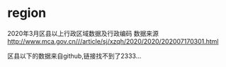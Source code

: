 # region
2020年3月区县以上行政区域数据及行政编码
数据来源
http://www.mca.gov.cn///article/sj/xzqh/2020/2020/202007170301.html

区县以下的数据来自github,链接找不到了2333...
